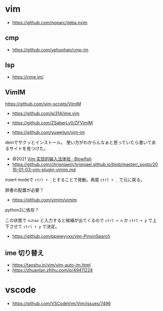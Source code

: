 # vim

- https://github.com/noearc/jieba.nvim

## cmp

- https://github.com/yehuohan/cmp-im

## lsp

- https://rime.im/

## VimIM

https://github.com/vim-scripts/VimIM
- https://github.com/pi314/ime.vim
- https://github.com/ZSaberLv0/ZFVimIM

- https://github.com/yuweijun/vim-im

deinでサクッとインストール。 使い方がわからんなぁと思っていたら書いてあるサイトを見つけた。

- @2021 [Vim 实现的输入法体验 &#183; Blowfish](https://jdhao.github.io/2021/02/26/ime_inside_vim/)
- https://github.com/chrisniael/chrisniael.github.io/blob/master/_posts/2016-01-03-vim-plugin-vimim.md

insert modeで `ctrl + _`とすることで発動。再度 `ctrl + _` で元に戻る。

辞書の配置が必要？

- https://github.com/vimim/vimim

python2に依存？

この状態で `nihao` と入力すると候補が出てくるので `ctrl + n` か `ctrl + p` で上下させて `ctrl + y` で決定。

- https://github.com/ppwwyyxx/vim-PinyinSearch

## ime 切り替え

- https://taoshu.in/vim/vim-auto-im.html
- https://zhuanlan.zhihu.com/p/49411224

# vscode

- https://github.com/VSCodeVim/Vim/issues/7496
